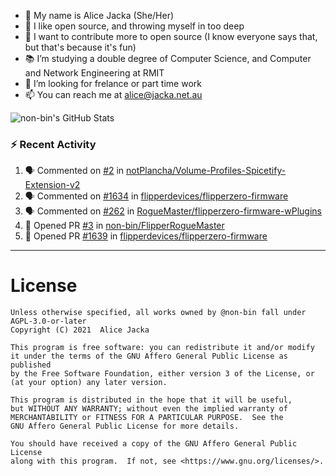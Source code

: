 - 👋 My name is Alice Jacka (She/Her)
- 💞️ I like open source, and throwing myself in too deep
- 🌱 I want to contribute more to open source (I know everyone says that, but that's because it's fun)
- 📚 I’m studying a double degree of Computer Science, and Computer and Network Engineering at RMIT
- 👀 I’m looking for frelance or part time work
- 📫 You can reach me at [alice@jacka.net.au][email]

<img alt="non-bin's GitHub Stats" src="https://github-readme-stats.vercel.app/api?username=non-bin&count_private=true&show_icons=true&theme=dark&hide_border=true" />

### :zap: Recent Activity

<!--START_SECTION:activity-->
1. 🗣 Commented on [#2](https://github.com/notPlancha/Volume-Profiles-Spicetify-Extension-v2/issues/2) in [notPlancha/Volume-Profiles-Spicetify-Extension-v2](https://github.com/notPlancha/Volume-Profiles-Spicetify-Extension-v2)
2. 🗣 Commented on [#1634](https://github.com/flipperdevices/flipperzero-firmware/issues/1634) in [flipperdevices/flipperzero-firmware](https://github.com/flipperdevices/flipperzero-firmware)
3. 🗣 Commented on [#262](https://github.com/RogueMaster/flipperzero-firmware-wPlugins/issues/262) in [RogueMaster/flipperzero-firmware-wPlugins](https://github.com/RogueMaster/flipperzero-firmware-wPlugins)
4. 💪 Opened PR [#3](https://github.com/non-bin/FlipperRogueMaster/pull/3) in [non-bin/FlipperRogueMaster](https://github.com/non-bin/FlipperRogueMaster)
5. 💪 Opened PR [#1639](https://github.com/flipperdevices/flipperzero-firmware/pull/1639) in [flipperdevices/flipperzero-firmware](https://github.com/flipperdevices/flipperzero-firmware)
<!--END_SECTION:activity-->

---

# License

    Unless otherwise specified, all works owned by @non-bin fall under AGPL-3.0-or-later
    Copyright (C) 2021  Alice Jacka

    This program is free software: you can redistribute it and/or modify
    it under the terms of the GNU Affero General Public License as published
    by the Free Software Foundation, either version 3 of the License, or
    (at your option) any later version.

    This program is distributed in the hope that it will be useful,
    but WITHOUT ANY WARRANTY; without even the implied warranty of
    MERCHANTABILITY or FITNESS FOR A PARTICULAR PURPOSE.  See the
    GNU Affero General Public License for more details.

    You should have received a copy of the GNU Affero General Public License
    along with this program.  If not, see <https://www.gnu.org/licenses/>.
    
[website]: https://hihello.me/p/71c781e8-9bce-4bbe-923f-bb847fcbbebd "HiHello Card"
[email]: mailto:alice@jacka.net.au "alice@jacka.net.au"

<!--
**jamesgeorge007/jamesgeorge007** is a ✨ _special_ ✨ repository because its `README.md` (this file) appears on your GitHub profile.

Here are some ideas to get you started:

- 🌱 I’m currently learning ...
- 👯 I’m looking to collaborate on ...
- 🤔 I’m looking for help with ...
- 💬 Ask me about ...
- 😄 Pronouns: ...
- ⚡ Fun fact: ...
-->
